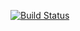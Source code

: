 [![Build Status](https://travis-ci.org/BorisovSergei113/vector_example.svg?branch=master)](https://travis-ci.org/BorisovSergei113/vector_example)


